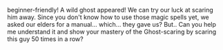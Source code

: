beginner-friendly!
A wild ghost appeared! We can try our luck at scaring him away. Since you don't know how to use those magic spells yet, we asked our elders for a manual... which... they gave us? But.. Can you help me understand it and show your mastery of the Ghost-scaring by scaring this guy 50 times in a row?
